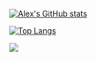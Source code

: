 [![Alex's GitHub stats](https://github-readme-stats.vercel.app/api?username=AlexNijjar&count_private=true&show_icons=true&theme=radical)](https://github.com/anuraghazra/github-readme-stats)

[![Top Langs](https://github-readme-stats.vercel.app/api/top-langs/?username=AlexNijjar&theme=radical)](https://github.com/anuraghazra/github-readme-stats)

![](the-rock-sus.gif)
